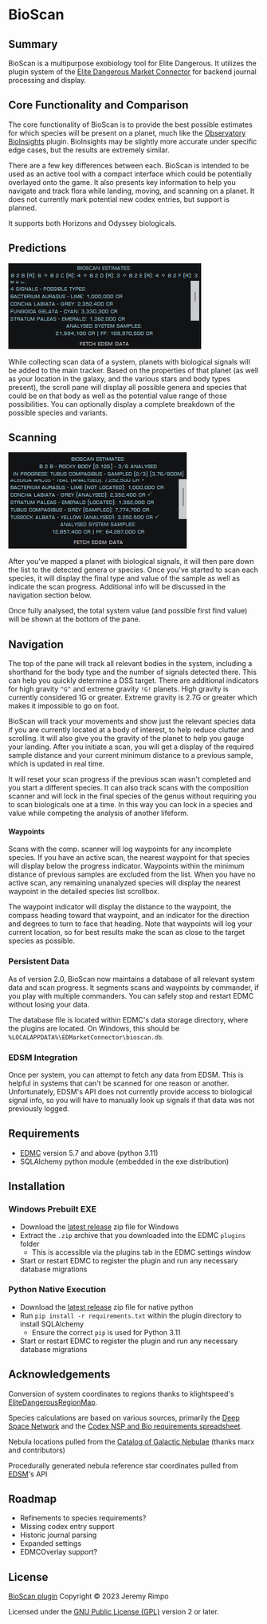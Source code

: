 # BioScan

## Summary

BioScan is a multipurpose exobiology tool for Elite Dangerous. It utilizes the plugin system of the [Elite Dangerous
Market Connector][EDMC] for backend journal processing and display.

## Core Functionality and Comparison

The core functionality of BioScan is to provide the best possible estimates for which species will be present on a
planet, much like the [Observatory] [BioInsights] plugin. BioInsights may be slightly more accurate under specific edge
cases, but the results are extremely similar.

There are a few key differences between each. BioScan is intended to be used as an active tool with a compact
interface which could be potentially overlayed onto the game. It also presents key information to help you navigate and
track flora while landing, moving, and scanning on a planet. It does not currently mark potential new codex entries, but
support is planned.

It supports both Horizons and Odyssey biologicals.

## Predictions

<img src="BioScan-FSS.png">

While collecting scan data of a system, planets with biological signals will be added to the main tracker. Based on the
properties of that planet (as well as your location in the galaxy, and the various stars and body types present), the
scroll pane will display all possible genera and species that could be on that body as well as the potential value range
of those possibilities. You can optionally display a complete breakdown of the possible species and variants.

## Scanning

<img src="BioScan-SAA-Prog-2.png">

After you've mapped a planet with biological signals, it will then pare down the list to the detected genera or species.
Once you've started to scan each species, it will display the final type and value of the sample as well as indicate the
scan progress. Additional info will be discussed in the navigation section below.

Once fully analysed, the total system value (and possible first find value) will be shown at the bottom of the pane.

## Navigation

The top of the pane will track all relevant bodies in the system, including a shorthand for the body type and the number
of signals detected there. This can help you quickly determine a DSS target. There are additional indicators for high
gravity `^G^` and extreme gravity `!G!` planets. High gravity is currently considered 1G or greater. Extreme gravity
is 2.7G or greater which makes it impossible to go on foot.

BioScan will track your movements and show just the relevant species data if you are currently located at a body of
interest, to help reduce clutter and scrolling. It will also give you the gravity of the planet to help you gauge your
landing. After you initiate a scan, you will get a display of the required sample distance and your current minimum
distance to a previous sample, which is updated in real time.

It will reset your scan progress if the previous scan wasn't completed and you start a different species. It can also
track scans with the composition scanner and will lock in the final species of the genus without requiring you to scan
biologicals one at a time. In this way you can lock in a species and value while competing the analysis of another
lifeform.

#### Waypoints

Scans with the comp. scanner will log waypoints for any incomplete species. If you have an active scan, the nearest
waypoint for that species will display below the progress indicator. Waypoints within the minimum distance of previous
samples are excluded from the list. When you have no active scan, any remaining unanalyzed species will display the
nearest waypoint in the detailed species list scrollbox.

The waypoint indicator will display the distance to the waypoint, the compass heading toward that waypoint, and an
indicator for the direction and degrees to turn to face that heading. Note that waypoints will log your current
location, so for best results make the scan as close to the target species as possible.

### Persistent Data

As of version 2.0, BioScan now maintains a database of all relevant system data and scan progress. It segments scans and
waypoints by commander, if you play with multiple commanders. You can safely stop and restart EDMC without losing your
data.

The database file is located within EDMC's data storage directory, where the plugins are located. On Windows, this
should be `%LOCALAPPDATA%\EDMarketConnector\bioscan.db`.

### EDSM Integration

Once per system, you can attempt to fetch any data from EDSM. This is helpful in systems that can't be scanned for one
reason or another. Unfortunately, EDSM's API does not currently provide access to biological signal info, so you will
have to manually look up signals if that data was not previously logged.

## Requirements
* [EDMC] version 5.7 and above (python 3.11)
* SQLAlchemy python module (embedded in the exe distribution)

## Installation

### Windows Prebuilt EXE
* Download the [latest release] zip file for Windows
* Extract the `.zip` archive that you downloaded into the EDMC `plugins` folder
  * This is accessible via the plugins tab in the EDMC settings window
* Start or restart EDMC to register the plugin and run any necessary database migrations

### Python Native Execution
* Download the [latest release] zip file for native python
* Run `pip install -r requirements.txt` within the plugin directory to install SQLAlchemy
  * Ensure the correct `pip` is used for Python 3.11
* Start or restart EDMC to register the plugin and run any necessary database migrations

## Acknowledgements

Conversion of system coordinates to regions thanks to klightspeed's [EliteDangerousRegionMap].

Species calculations are based on various sources, primarily the 
[Deep Space Network] and the
[Codex NSP and Bio requirements spreadsheet][Bio req spreadsheet].

Nebula locations pulled from the [Catalog of Galactic Nebulae] (thanks marx and contributors)

Procedurally generated nebula reference star coordinates pulled from [EDSM]'s API

## Roadmap

* Refinements to species requirements?
* Missing codex entry support
* Historic journal parsing
* Expanded settings
* EDMCOverlay support?

## License

[BioScan plugin][BioScan] Copyright © 2023 Jeremy Rimpo

Licensed under the [GNU Public License (GPL)][GPLv2] version 2 or later.

[EDMC]: https://github.com/EDCD/EDMarketConnector/wiki
[EDSM]: https://www.edsm.net/
[Deep Space Network]: https://ed-dsn.net/
[Bio req spreadsheet]: https://docs.google.com/spreadsheets/d/1nV_UD_0kIxkWAHhAqvf62ILHpbYzdZpJ53CqPHn3qlA/
[EliteDangerousRegionMap]: https://github.com/klightspeed/EliteDangerousRegionMap/
[Catalog of Galactic Nebulae]: https://forums.frontier.co.uk/threads/catalogue-of-galactic-nebulae-submit-your-planetary-nebulae.511743/
[BioScan]: https://github.com/Silarn/EDMC-BioScan
[Observatory]: https://github.com/Xjph/ObservatoryCore
[BioInsights]: https://edjp.colacube.net/observatory
[latest release]: https://github.com/Silarn/EDMC-BioScan/releases/latest
[GPLv2]: http://www.gnu.org/licenses/gpl-2.0.html
